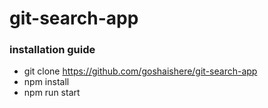 # git-search-app

### installation guide

 + git clone https://github.com/goshaishere/git-search-app
 + npm install
 + npm run start
